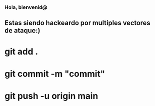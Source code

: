### Hola, bienvenid@
## Estas siendo hackeardo por multiples vectores de ataque:)
# git add .
# git commit -m "commit"
# git push -u origin main